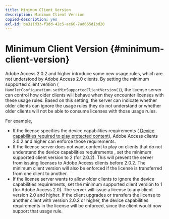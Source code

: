 ```yaml
---
title: Minimum Client Version
description: Minimum Client Version
copied-description: yes
exl-id: ba311d33-f3dd-42c5-ac66-7ad665d1bd20
---
```

# Minimum Client Version {#minimum-client-version}

Adobe Access 2.0.2 and higher introduce some new usage rules, which are not understood by Adobe Access 2.0 clients. By setting the minimum supported client version ( `HandlerConfiguration.setMinSupportedClientVersion()`), the license server can control how older clients will behave when they encounter licenses with these usage rules. Based on this setting, the server can indicate whether older clients can ignore the usage rules they do not understand or whether older clients will not be able to consume licenses with those usage rules.

For example,

* If the license specifies the device capabilities requirements ( [Device capabilities required to play protected content](../../../aaxs-protecting-content/content-introduction/content-usage-rules/content-runtime-application-restrictions/content-device-capabilities.md)), Adobe Access clients 2.0.2 and higher can enforce those requirements. 
* If the license server does not want content to play on clients that do not understand the device capabilities requirements , set the minimum supported client version to 2 (for 2.0.2). This will prevent the server from issuing licenses to Adobe Access clients before 2.0.2. The minimum client version will also be enforced if the license is transferred from one client to another. 
* If the license server wants to allow older clients to ignore the device capabilities requirements, set the minimum supported client version to 1 (for Adobe Access 2.0). The server will issue a license to any client version 2.0 and higher. If the client upgrades or transfers the license to another client with version 2.0.2 or higher, the device capabilities requirements in the license will be enforced, since the client would now support that usage rule.
